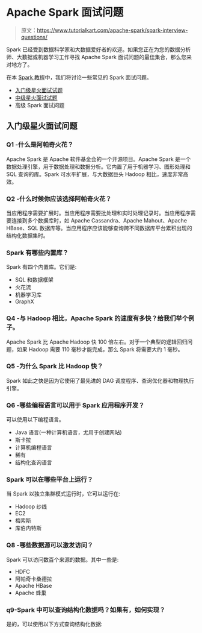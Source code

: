 # Apache Spark 面试问题

> 原文：<https://www.tutorialkart.com/apache-spark/spark-interview-questions/>

Spark 已经受到数据科学家和大数据爱好者的欢迎。如果您正在为您的数据分析师、大数据或机器学习工作寻找 Apache Spark 面试问题的最佳集合，那么您来对地方了。

在本 [Spark 教程](https://www.tutorialkart.com/apache-spark-tutorial/)中，我们将讨论一些常见的 Spark 面试问题。

*   [入门级星火面试试题](#entry-level)
*   [中级星火面试试题](#medium-level)
*   高级 Spark 面试问题

## 入门级星火面试问题

### Q1 -什么是阿帕奇火花？

Apache Spark 是 Apache 软件基金会的一个开源项目。Apache Spark 是一个数据处理引擎，用于数据处理和数据分析。它内置了用于机器学习、图形处理和 SQL 查询的库。Spark 可水平扩展，与大数据巨头 Hadoop 相比，速度非常高效。

### Q2 -什么时候你应该选择阿帕奇火花？

当应用程序需要扩展时。当应用程序需要批处理和实时处理记录时。当应用程序需要连接到多个数据库时，如 Apache Cassandra、Apache Mahout、Apache HBase、SQL 数据库等。当应用程序应该能够查询跨不同数据库平台累积出现的结构化数据集时。

### Spark 有哪些内置库？

Spark 有四个内置库。它们是:

*   SQL 和数据框架
*   火花流
*   机器学习库
*   GraphX

### Q4 -与 Hadoop 相比，Apache Spark 的速度有多快？给我们举个例子。

Apache Spark 比 Apache Hadoop 快 100 倍左右。对于一个典型的逻辑回归问题，如果 Hadoop 需要 110 毫秒才能完成，那么 Spark 将需要大约 1 毫秒。

### Q5 -为什么 Spark 比 Hadoop 快？

Spark 如此之快是因为它使用了最先进的 DAG 调度程序、查询优化器和物理执行引擎。

### Q6 -哪些编程语言可以用于 Spark 应用程序开发？

可以使用以下编程语言。

*   Java 语言(一种计算机语言，尤用于创建网站)
*   斯卡拉
*   计算机编程语言
*   稀有
*   结构化查询语言

### Spark 可以在哪些平台上运行？

当 Spark 以独立集群模式运行时，它可以运行在:

*   Hadoop 纱线
*   EC2
*   梅索斯
*   库伯内特斯

### Q8 -哪些数据源可以激发访问？

Spark 可以访问数百个来源的数据。其中一些是:

*   HDFC
*   阿帕奇卡桑德拉
*   Apache HBase
*   Apache 蜂巢

### q9-Spark 中可以查询结构化数据吗？如果有，如何实现？

是的，可以使用以下方式查询结构化数据: